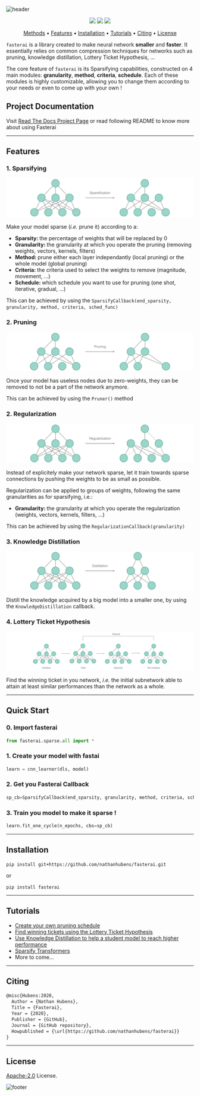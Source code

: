![header](https://capsule-render.vercel.app/api?type=waving&color=008080&height=300&section=header&text=fasterai%20&fontSize=90&animation=fadeIn&fontAlignY=38&desc=A%20Library%20to%20make%20smaller%20and%20faster%20neural%20networks&descAlignY=51&descAlign=62)

<p align="center">
    <a href="https://pypi.org/project/fasterai/"><img src="https://img.shields.io/pypi/v/fasterai?color=%235BAFAF"></a>
    <a href="https://pypi.org/project/fasterai/"><img src="https://static.pepy.tech/personalized-badge/fasterai?color=%235BAFAFperiod=total&units=international_system&left_color=grey&right_color=%235BAFAF&left_text=downloads"></a>
    <a href="https://opensource.org/licenses/MIT"><img src="https://img.shields.io/github/license/nathanhubens/fasterai?color=%235bafaf"></a>
</p>

<p align="center">
  <a href="#methods">Methods</a> •
  <a href="#features">Features</a> •
  <a href="#installation">Installation</a> •
  <a href="#tutorials">Tutorials</a> •
  <a href="#citing">Citing</a> •
  <a href="#license">License</a>
</p>

`fasterai` is a library created to make neural network **smaller** and **faster**. It essentially relies on common compression techniques for networks such as pruning, knowledge distillation, Lottery Ticket Hypothesis, ...

The core feature of `fasterai` is its Sparsifying capabilities, constructed on 4 main modules: **granularity**, **method**, **criteria**, **schedule**. Each of these modules is highly customizable, allowing you to change them according to your needs or even to come up with your own !

## Project Documentation

Visit [Read The Docs Project Page](https://nathanhubens.github.io/fasterai/) or read following README to know more about using Fasterai

---

##  Features

### 1. Sparsifying

![alt text](nbs/imgs/sparsification.png "Sparsification")

Make your model sparse (*i.e.* prune it) according to a:
- <b>Sparsity: </b> the percentage of weights that will be replaced by 0
- <b>Granularity: </b> the granularity at which you operate the pruning (removing weights, vectors, kernels, filters)
- <b>Method: </b> prune either each layer independantly (local pruning) or the whole model (global pruning)
- <b>Criteria: </b> the criteria used to select the weights to remove (magnitude, movement, ...)
- <b>Schedule: </b> which schedule you want to use for pruning (one shot, iterative, gradual, ...)

This can be achieved by using the `SparsifyCallback(end_sparsity, granularity, method, criteria, sched_func)`

### 2. Pruning

![alt text](nbs/imgs/pruning_readme.png "Pruning")

Once your model has useless nodes due to zero-weights, they can be removed to not be a part of the network anymore.

This can be achieved by using the `Pruner()` method

### 2. Regularization

![alt text](nbs/imgs/regularization.png "Regularization")

Instead of explicitely make your network sparse, let it train towards sparse connections by pushing the weights to be as small as possible.

Regularization can be applied to groups of weights, following the same granularities as for sparsifying, i.e.:
- <b>Granularity: </b> the granularity at which you operate the regularization (weights, vectors, kernels, filters, ...)

This can be achieved by using the `RegularizationCallback(granularity)`

### 3. Knowledge Distillation

![alt text](nbs/imgs/distillation.png "Distillation")

Distill the knowledge acquired by a big model into a smaller one, by using the `KnowledgeDistillation` callback.

### 4. Lottery Ticket Hypothesis

![alt text](nbs/imgs/LTH.png "Lottery Ticket Hypothesis")

Find the winning ticket in you network, *i.e.* the initial subnetwork able to attain at least similar performances than the network as a whole.

---

##  Quick Start

### 0. Import fasterai

```python
from fasterai.sparse.all import *
```

### 1. Create your model with fastai

```python
learn = cnn_learner(dls, model)
```

### 2. Get you Fasterai Callback

```python
sp_cb=SparsifyCallback(end_sparsity, granularity, method, criteria, sched_func)
```

### 3. Train you model to make it sparse !

```python
learn.fit_one_cycle(n_epochs, cbs=sp_cb)
```

---

##  Installation


```
pip install git+https://github.com/nathanhubens/fasterai.git
```

or 

```
pip install fasterai
```

---

## Tutorials

- [Create your own pruning schedule](https://nathanhubens.github.io/fasterai/tutorial.schedules.html)
- [Find winning tickets using the Lottery Ticket Hypothesis](https://nathanhubens.github.io/fasterai/tutorial.lottery_ticket.html)
- [Use Knowledge Distillation to help a student model to reach higher performance](https://nathanhubens.github.io/fasterai/tutorial.knowledge_distillation.html)
- [Sparsify Transformers](https://nathanhubens.github.io/fasterai/tutorial.transformers.html)
- More to come...

---

##  Citing
```
@misc{Hubens:2020,
  Author = {Nathan Hubens},
  Title = {Fasterai},
  Year = {2020},
  Publisher = {GitHub},
  Journal = {GitHub repository},
  Howpublished = {\url{https://github.com/nathanhubens/fasterai}}
}
```

---

## License

[Apache-2.0](https://www.apache.org/licenses/) License.

![footer](https://capsule-render.vercel.app/api?type=waving&color=008080&height=100&section=footer)
